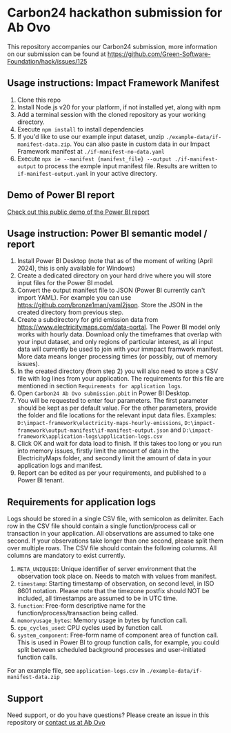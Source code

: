 # Carbon24 hackathon submission for Ab Ovo

This repository accompanies our Carbon24 submission, more information on our submission can be found at https://github.com/Green-Software-Foundation/hack/issues/125

## Usage instructions: Impact Framework Manifest

1. Clone this repo
1. Install Node.js v20 for your platform, if not installed yet, along with npm
1. Add a terminal session with the cloned repository as your working directory. 
1. Execute `npm install` to install dependencies
1. If you'd like to use our example input dataset, unzip `./example-data/if-manifest-data.zip`. You can also paste in custom data in our Impact Framework manifest at `./if-manifest-no-data.yaml`
1. Execute `npx ie --manifest {manifest_file} --output ./if-manifest-output` to process the exmple input manifest file. Results are written to `if-manifest-output.yaml` in your active directory.

## Demo of Power BI report

[Check out this public demo of the Power BI report](https://app.powerbi.com/view?r=eyJrIjoiODBmMWFiYWEtNGI5Ny00OTYwLWFhNTAtYTNkYTBkZTJhZTFjIiwidCI6ImIwZGM1ZWE3LTExOTctNDUxMC05MjhhLTkyZDJjZjRiNzdlZSIsImMiOjh9)

## Usage instruction: Power BI semantic model / report

1. Install Power BI Desktop (note that as of the moment of writing (April 2024), this is only available for Windows)
1. Create a dedicated directory on your hard drive where you will store input files for the Power BI model.
1. Convert the output manifest file to JSON (Power BI currently can't import YAML). For example you can use https://github.com/bronze1man/yaml2json. Store the JSON in the created directory from previous step.
1. Create a subdirectory for grid emission data from https://www.electricitymaps.com/data-portal. The Power BI model only works with hourly data. Download only the timeframes that overlap with your input dataset, and only regions of particular interest, as all input data will currently be used to join with your immpact framwork manifest. More data means longer processing times (or possibly, out of memory issues).
1. In the created directory (from step 2) you will also need to store a CSV file with log lines from your application. The requirements for this file are mentioned in section `Requirements for application logs`.
1. Open `Carbon24 Ab Ovo submission.pbit` in Power BI Desktop.
1. You will be requested to enter four parameters. The first parameter should be kept as per default value. For the other parameters, provide the folder and file locations for the relevant input data files. Examples: `D:\impact-framework\electricity-maps-hourly-emissions`, `D:\impact-framework\output-manifest\if-manifest-output.json` and `D:\impact-framework\application-logs\application-logs.csv`
1. Click OK and wait for data load to finish. If this takes too long or you run into memory issues, firstly limit the amount of data in the ElectricityMaps folder, and secondly limit the amount of data in your application logs and manifest. 
1. Report can be edited as per your requirements, and published to a Power BI tenant.

## Requirements for application logs

Logs should be stored in a single CSV file, with semicolon as delimiter.
Each row in the CSV file should contain a single function/process call or transaction in your application. 
All observations are assumed to take one second. If your observations take longer than one second, please split them over multiple rows. 
The CSV file should contain the following columns. All columns are mandatory to exist currently.

1. `META_UNIQUEID`: Unique identifier of server environment that the observation took place on. Needs to match with values from manifest.
1. `timestamp`: Starting timestamp of observation, on second level, in ISO 8601 notation. Please note that the timezone postfix should NOT be included, all timestamps are assumed to be in UTC time.
1. `function`: Free-form descriptive name for the function/process/transaction being called.
1. `memoryusage_bytes`: Memory usage in bytes by function call.
1. `cpu_cycles_used`: CPU cycles used by function call.
1. `system_component`: Free-form name of component area of function call. This is used in Power BI to group function calls, for example, you could split between scheduled background processes and user-initiated function calls. 

For an example file, see `application-logs.csv` in `./example-data/if-manifest-data.zip`

## Support

Need support, or do you have questions? Please create an issue in this repository or [contact us at Ab Ovo](https://ab-ovo.com/contact/) 